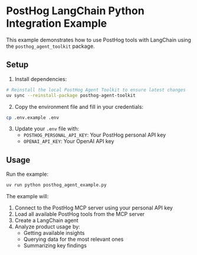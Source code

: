 # PostHog LangChain Python Integration Example

This example demonstrates how to use PostHog tools with LangChain using the `posthog_agent_toolkit` package.

## Setup

1. Install dependencies:
```bash
# Reinstall the local PostHog Agent Toolkit to ensure latest changes
uv sync --reinstall-package posthog-agent-toolkit
```

2. Copy the environment file and fill in your credentials:
```bash
cp .env.example .env
```

3. Update your `.env` file with:
   - `POSTHOG_PERSONAL_API_KEY`: Your PostHog personal API key
   - `OPENAI_API_KEY`: Your OpenAI API key

## Usage

Run the example:
```bash
uv run python posthog_agent_example.py
```

The example will:
1. Connect to the PostHog MCP server using your personal API key
2. Load all available PostHog tools from the MCP server
3. Create a LangChain agent
4. Analyze product usage by:
   - Getting available insights
   - Querying data for the most relevant ones
   - Summarizing key findings